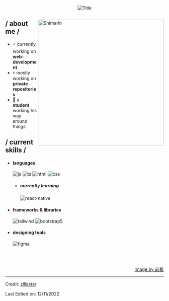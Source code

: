 <div align="center">
  <img src="https://readme-typing-svg.herokuapp.com?font=Architects+Daughter&color=%2338C2FF&size=50&center=true&vCenter=true&height=60&width=600&lines=Heyyy!+I'm+Indra+%3C3;Welcome+to+my+profile!" alt="Title"></img>
</div>

<div>

<img align="right" width="400" alt="Shimarin" src="https://i.imgur.com/aNBi8Jf.png"/>

<h2> / about me /</h2>
  
- ⭐ currently working on **web-development**
- 💀 mostly working on **private repositories**
- 👾 a **student** working his way around things
  
<h2> / current skills / </h2>
  
- <h4> languages </h4>
  <img src = "https://img.shields.io/badge/JavaScript-323330?style=for-the-badge&logo=javascript&logoColor=F7DF1E" alt = "js" />
  <img src = "https://img.shields.io/badge/TypeScript-007ACC?style=for-the-badge&logo=typescript&logoColor=white" alt = "ts" />
  <img src = "https://img.shields.io/badge/HTML5-E34F26?style=for-the-badge&logo=html5&logoColor=white" alt = "html" />
  <img src = "https://img.shields.io/badge/CSS3-1572B6?style=for-the-badge&logo=css3&logoColor=white" alt = "css" />
  
  - <h5> currently learning </h5>
      <img src = "https://img.shields.io/badge/react_native-%2320232a.svg?style=for-the-badge&logo=react&logoColor=%2361DAFB" alt = "react-native" />
  
- <h4> frameworks & libraries </h4>
  <img src = "https://img.shields.io/badge/Tailwind_CSS-grey?style=for-the-badge&logo=tailwind-css&logoColor=38B2AC" alt = "tailwind" />
  <img src = "https://img.shields.io/badge/bootstrap-%23563D7C.svg?style=for-the-badge&logo=bootstrap&logoColor=white" alt = "bootstrap5" />
  
- <h4> designing tools </h4>
  <img src = "https://img.shields.io/badge/figma-%23F24E1E.svg?style=for-the-badge&logo=figma&logoColor=white" alt = "figma" />
  
  </br></br>
  
<div align="right">
<a href="https://www.pixiv.net/en/users/35069640">Image by 前髪</a>
  </div>
  </div>

------
Credit: [zillastar](https://github.com/zillastar)

Last Edited on: 12/11/2022
